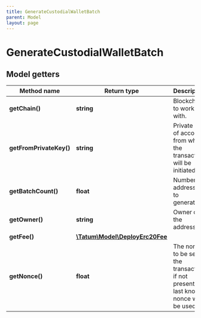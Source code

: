 ```yaml
---
title: GenerateCustodialWalletBatch
parent: Model
layout: page
---
```


# GenerateCustodialWalletBatch

## Model getters

Method name | Return type | Description | Notes
------------ | ------------- | ------------- | -------------
**getChain()** | **string** | Blockchain to work with. | ex.: `MATIC`
**getFromPrivateKey()** | **string** | Private key of account, from which the transaction will be initiated. | ex.: `0x05e150c73f1920ec14caa1e0b6aa09940899678051a78542840c2668ce5080c2`
**getBatchCount()** | **float** | Number of addresses to generate. | ex.: `null`
**getOwner()** | **string** | Owner of the addresses. | ex.: `0x8cb76aed9c5e336ef961265c6079c14e9cd3d2ea`
**getFee()** | [**\Tatum\Model\DeployErc20Fee**](../DeployErc20Fee) |  | ex.: `null` [optional]
**getNonce()** | **float** | The nonce to be set to the transaction; if not present, the last known nonce will be used | ex.: `null` [optional]

